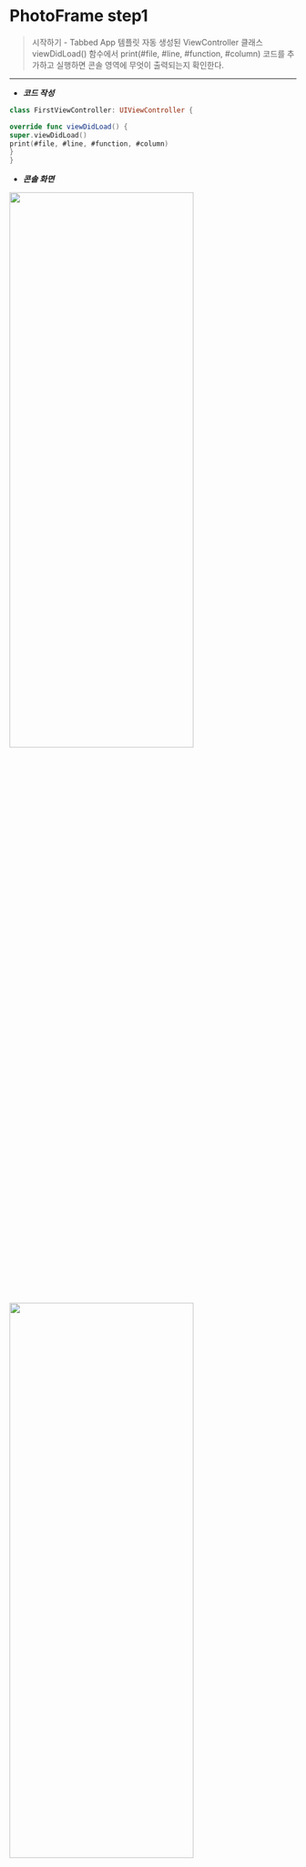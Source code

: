 # PhotoFrame step1

>  시작하기 - Tabbed App 템플릿
자동 생성된 ViewController 클래스 viewDidLoad() 함수에서 print(#file, #line, #function, #column) 코드를 추가하고 실행하면 콘솔 영역에 무엇이 출력되는지 확인한다.

---

- ***코드 작성***
```swift
class FirstViewController: UIViewController {

override func viewDidLoad() {
super.viewDidLoad()
print(#file, #line, #function, #column)
}
}
```

- ***콘솔 화면***
<img src="/img/FirstConsole.png" width="80%" height="50%">
<img src="/img/SecondConsole.png" width="80%" height="50%">


- ***실행 화면***

<img src="/img/FirstViewScreen.png" width="30%" height="40%">   <img src="/img/SecondViewScreen.png" width="30%" height="40%">


###  # 애플 UIKit View Management 클래스 중에서 UITabBarController 와 UITabBar에 대해 학습한다.

1. ***UITabBarController***
: 탭바를 누를 때 어떤 화면을 보여줄지 결정 하는 Controller

Main.storyboard를 클릭하면 다음과 같은 화면이 뜬다.

<img src="/img/TabBarController.png" width="50%" height="50%" float="right">

탭바 버튼 선택에 FirstView를 보여줄지, SecondView를 보여줄지를 Controller에서 뻗어나가는 화살표로 이미지화 시켜서 보여주고 있다.
Main.storyboard 오른쪽 마우스클릭 후 Open As > Source Code를 클릭하면 소스코드로도 볼 수 있는데,

```swift
<tabBarController id="49e-Tb-3d3" sceneMemberID="viewController">
<tabBar key="tabBar" contentMode="scaleToFill" id="W28-zg-YXA">
<rect key="frame" x="0.0" y="975" width="768" height="49"/>
<autoresizingMask key="autoresizingMask" widthSizable="YES" flexibleMinY="YES"/>
<color key="backgroundColor" red="0.0" green="0.0" blue="0.0" alpha="0.0" colorSpace="custom" customColorSpace="sRGB"/>
</tabBar>
<connections>
<segue destination="9pv-A4-QxB" kind="relationship" relationship="viewControllers" id="u7Y-xg-7CH"/>
<segue destination="8rJ-Kc-sve" kind="relationship" relationship="viewControllers" id="lzU-1b-eKA"/>
</connections>
</tabBarController>
```

firstView의 ID는 `9pv-A4-QxB`로, SecondView의 ID는  `8rJ-Kc-sve`로 각각 버튼을 누르면 연결할 수 있도록 설정되었다.


2. ***UITabBar***
: 탭 바에 하나 이상의 버튼을 표시하는 Controller

```swift
<tabBar key="tabBar" contentMode="scaleToFill" id="W28-zg-YXA">
<rect key="frame" x="0.0" y="975" width="768" height="49"/>
<autoresizingMask key="autoresizingMask" widthSizable="YES" flexibleMinY="YES"/>
<color key="backgroundColor" red="0.0" green="0.0" blue="0.0" alpha="0.0" colorSpace="custom" customColorSpace="sRGB"/>
</tabBar>
```
Background, Shadow, Selection, Image Tint, Style, Bar Tint, Item Positioning를 설정할 수 있다.

---



# PhotoFrame step2

>  IBOutlet
First Scene에 만들어져 있는 레이블을 IBOutlet으로 연결하고 속성을 바꿔본다.

---

- ***코드 작성***
```swift
@IBOutlet weak var firstLabel: UILabel!
@IBOutlet weak var firstDescription: UILabel!
override func viewDidLoad() {
super.viewDidLoad()
self.firstLabel.text = "Elly의 사진액자"
self.firstDescription.text = "글자색, 배경색, 투명도, 글자 크기를 바꿔본 Description"
self.firstDescription.textColor = UIColor.white
self.firstDescription.backgroundColor = UIColor.blue.withAlphaComponent(0.5)
self.firstDescription.font = UIFont.boldSystemFont(ofSize: 15)

print(#file, #line, #function, #column)
}
```


- ***실행 화면***

<img src="/img/IBOutlet.png" width="30%" height="30%">

---


# PhotoFrame step3

>  IBAction
First Scene에 버튼(UIButton)을 추가하고 IBAction으로 연결한다.

---

- ***학습꺼리***
### # 버튼에 IBAction을 추가할 때 이벤트(Event) 종류에는 어떤 것들이 있는지 학습한다.

<img src="/img/IBAction_event.png" width="30%" height="30%">

```
- Did End On Exit: 키보드의 Return 키 눌렀을 때
- Editing Changed: 내용이 변경되었을 때
- Editing Did Begin: 포커스가 들어왔을 때
- Editing Did End: 포커스가 나갔을 때
- Primary Action Triggered
- Touch Cancel: 다른 터치 이벤트를 취소
- Touch Down: 버튼을 한 번 누를 때 이벤트
- Touch Down Repeat: 버튼을 두 번 이상 누를 때 이벤트
- Touch Drag Enter: 손가락이 컨트롤의 경계로 드래그
- Touch Drag Exit: 컨트롤 내에서 손가락이 경계 밖으로 드래그
- Touch Drag Inside: 컨트롤의 범위 내에서 손가락을 드래그
- Touch Drag Outside: 손가락이 컨트롤의 바깥 쪽에서 드래그
- Touch Up inside: 손가락이 컨트롤의 경계 안에 있을 때 손가락을 떼면 동작
- Touch Up Outside: 손가락이 컨트롤의 경계 밖에 있을 때 손가락을 떼면 동작
- Value Changed: 터치를 드래그하거나 다른 방법으로 조작하여 일련의 다른 값을 방출
```
[참고]

https://developer.apple.com/documentation/uikit/uicontrolevents
http://susemi99.tistory.com/984

### # 버튼에 액션을 여러개 추가할 수 있을까?
: 여러개 추가할 수는 있으나 제일 마지막 IBAction이 실행된다.
```swift
@IBAction func nextButtonTouched(_ sender: Any) {
self.firstLabel.textColor = UIColor.blue
self.firstLabel.backgroundColor = UIColor.yellow
self.firstLabel.alpha = 0.5
}

@IBAction func prevButtonTouched(_ sender: Any) {
self.firstLabel.textColor = UIColor.cyan
self.firstLabel.backgroundColor = UIColor.darkGray
self.firstLabel.alpha = 0.5
}
```

### # 버튼이 여러일 때 하나의 액션에 추가할 수 있을까?
: 하나의 액션에 여러개의 버튼을 추가할 수 있다.
만들어둔 하나의 메소드에 여러번 접근할 수 있듯, 하나의 액션도 여러개의 버튼을 추가할 수 있는 것 같다.


- ***실행 화면***

<img src="/img/IBAction_before.png" width="30%" height="30%">  <img src="/img/IBAction_after.png" width="30%" height="30%">

---



# PhotoFrame step4

> Scene과 Segue
스토리보드 구성 요소에 대해 학습하고 새로운 Scene과 Segue를 추가한다
실행하고 새로운 화면을 캡처해서 readme.md 파일에 포함한다.

---

- ***학습꺼리***
### # Segue에 액션에 있는 여러 항목들은 어떤 효과가 있는지 값을 바꿔보며 실행해서 학습한다.

<img src="/img/segue.png" width="30%" height="30%">

```
- Show: 새로운 화면을 보여줌
- Show Detail: Show와 비슷해 보이나 세부 컨텐츠를 보여줄 때 쓰이는 것 같다.
(UISplitViewController객체 내부에 포함 된 뷰 컨트롤러에만 관련된 새로운 컨텐츠를 보여줌.)
- Present Modally: 지정된 표현 및 전환 스타일을 사용하여보기 컨트롤러를 Modal로 표시해준다.
- Present As Popover: 수평적으로 일정한 환경에서는 팝업으로, 압축된 환경에서는 Modal로 표시해준다.
- Custom: 제공하는 segue 액션 외에 개발자가 원하는대로 만들 수 있음.
```


- ***실행 화면***

<img src="/img/scene1.png" width="30%" height="30%">  <img src="/img/scene2.png" width="30%" height="30%">  <img src="/img/scene3.png" width="30%" height="30%">

---



# PhotoFrame step5

>  ViewController 프로그래밍
스토리보드 구성 요소와 클래스 코드와 연결해서 동작을 확장한다.
실행하고 새로운 화면을 캡처해서 readme.md 파일에 포함한다.

- ***학습꺼리***
### # 화면 전환이 이루어지는 사이에 뷰컨트롤러 라이프사이클이 어떻게 변화하는지 학습한다.
화면 전환이 될 때 viewDidLoad(), viewWillAppear()이 호출되고,
이후 닫기 버튼을 누르면 viewWillDisappear(), viewDidDisappear()이 호출된다.

컨트롤러 상태 변화에 따른 API를 그림으로 보면 다음과 같다.

<img src="/img/viewController_state.png" width="30%" height="30%">


### # YellowViewController에서 Segue를 제거하고 다음 화면을 보여줄 때 코드로 보여주는 방법을 찾아보고 적용해본다.
Segue를 제거하고, SkyBlueViewController를 만들어서 파란색 화면 Scene과 연결시켰다. 그리고 다음 버튼에 IBAction을 연결 시켜서 버튼을 눌렀을 때 다음 화면인 YellowViewController를 부르도록 만들었다.

```swift
class SkyBlueViewController: UIViewController {

@IBAction func nextButtonTouched(_ sender: Any) {
if let skyBlueView = self.storyboard?.instantiateViewController(withIdentifier: "YellowViewController") {
self.present(skyBlueView, animated: true, completion: nil)
}
}
```


- ***실행 화면***

<img src="/img/viewController1.png" width="30%" height="30%">  <img src="/img/viewController2.png" width="30%" height="30%">
<img src="/img/viewController3.png" width="30%" height="30%">  <img src="/img/viewController4.png" width="30%" height="30%">

---



# PhotoFrame step6

>  Container ViewController
뷰컨트롤러 컨테이너 강의 슬라이드를 읽고 학습한다.
내비게이션 컨트롤러(Navigation Controller)를 Embed 시켜서 동작하도록 개선한다.
실행하고 새로운 화면을 캡처해서 readme.md 파일에 포함한다.

- ***학습꺼리***
### # 뷰컨트롤러 컨테이너 동작을 이해한다.

### # 뷰컨트롤러 컨테이너는 또 어떤 클래스가 있는지 찾아보고 학습한다.
```
- 네비게이션 컨트롤러 (UINavigationController)
- 탭 바 컨트롤러 (UITabBarController)
- 테이블 뷰 컨트롤러 (UITableViewController)
- 페이지 뷰 컨트롤러 (UIPageViewController)
- 스필릿뷰 컨트롤러 (UISplitViewController)
- 팝오버 컨트롤러 (UIPopoverController)
```

### # 내비게이션 컨트롤러가 있을 경우와 없을 경우 화면 전환 동작이 어떻게 다른지, 화면들 포함관계가 있는지 학습한다.
내비게이션 컨트롤러가 있을 경우 우측에서 화면이 들어오면서 전환되고, 없을 경우 하단에서 화면이 들어오면서 전환된다.
내비게이션 컨트롤러는 root 뷰 컨트롤러와 연결되어 있고, 자식 뷰 컨트롤러들이 추가되는 형태로 구성되었다.

### # 내비게이션 컨트롤러 관련 메서드가 왜 push / pop 인지 학습한다.
내비게이션 컨트롤러의 자식 뷰 컨트롤러는 stack처럼 관리된다. 따라서 관련 메서드 네이밍도 push / pop으로 되어있다.
```swift
@IBAction func nextButtonTouched(_ sender: Any) {
if let skyBlueView = self.storyboard?.instantiateViewController(withIdentifier: "YellowViewController") {
self.navigationController?.pushViewController(skyBlueView, animated: true)
}
}
```
```swift
@IBAction func closeButtonTouched(_ sender: Any) {
print("close button")
self.navigationController?.popViewController(animated: true)
}
```


- ***실행 화면***

<img src="/img/ContainerViewController1.png" width="30%" height="30%">  <img src="/img/ContainerViewController2.png" width="30%" height="30%">
<img src="/img/ContainerViewController3.png" width="30%" height="30%">  <img src="/img/ContainerViewController4.png" width="30%" height="30%">

---

